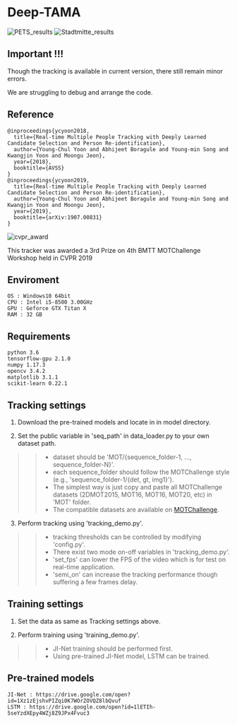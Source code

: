 # Deep-TAMA

![PETS_results](https://github.com/yyc9268/Deep-TAMA/blob/master/images/PETS_results.gif)
![Stadtmitte_results](https://github.com/yyc9268/Deep-TAMA/blob/master/images/Stadtmitte_results.gif)

## Important !!!

Though the tracking is available in current version, there still remain minor errors.

We are struggling to debug and arrange the code.


## Reference

```
@inproceedings{ycyoon2018,
  title={Real-time Multiple People Tracking with Deeply Learned Candidate Selection and Person Re-identification},
  author={Young-Chul Yoon and Abhijeet Boragule and Young-min Song and Kwangjin Yoon and Moongu Jeon},
  year={2018},
  booktitle={AVSS}
}
@inproceedings{ycyoon2019,
  title={Real-time Multiple People Tracking with Deeply Learned Candidate Selection and Person Re-identification},
  author={Young-Chul Yoon and Abhijeet Boragule and Young-min Song and Kwangjin Yoon and Moongu Jeon},
  year={2019},
  booktitle={arXiv:1907.00831}
}
```

![cvpr_award](https://github.com/yyc9268/Deep-TAMA/blob/master/images/cvpr_award)

This tracker was awarded a 3rd Prize on 4th BMTT MOTChallenge Workshop held in CVPR 2019

## Enviroment
    OS : Windows10 64bit
    CPU : Intel i5-8500 3.00GHz
    GPU : Geforce GTX Titan X
    RAM : 32 GB

## Requirements
    python 3.6
    tensorflow-gpu 2.1.0
    numpy 1.17.3
    opencv 3.4.2
    matplotlib 3.1.1
    scikit-learn 0.22.1 
    
## Tracking settings
1. Download the pre-trained models and locate in in model directory.

2. Set the public variable in 'seq_path' in data_loader.py to your own dataset path.
>> - dataset should be 'MOT/{sequence_folder-1, ..., sequence_folder-N}'.
>> - each sequence_folder should follow the MOTChallenge style (e.g., 'sequence_folder-1/{det, gt, img1}').
>> - The simplest way is just copy and paste all MOTChallenge datasets (2DMOT2015, MOT16, MOT16, MOT20, etc) in 'MOT' folder.
>> - The compatible datasets are available on [MOTChallenge](https://motchallenge.net/).

3. Perform tracking using 'tracking_demo.py'.
>> - tracking thresholds can be controlled by modifying 'config.py'.
>> - There exist two mode on-off variables in 'tracking_demo.py'.
>> - 'set_fps' can lower the FPS of the video which is for test on real-time application.
>> - 'semi_on' can increase the tracking performance though suffering a few frames delay.

## Training settings
1. Set the data as same as Tracking settings above.

2. Perform training using 'training_demo.py'.
>> - JI-Net training should be performed first.
>> - Using pre-trained JI-Net model, LSTM can be trained.

## Pre-trained models
    JI-Net : https://drive.google.com/open?id=1Xz1zEjshvPIZqi0K7WOrZOVQZ8lbQvuf
    LSTM : https://drive.google.com/open?id=1lETIh-5seYzdXEpy4WZj8Z9JPx4Fvuc3
